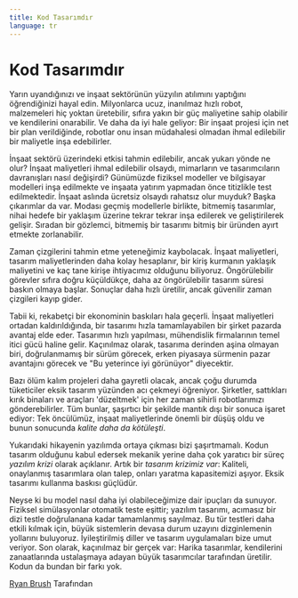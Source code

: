 ```yaml
---
title: Kod Tasarımdır
language: tr
---
```


# Kod Tasarımdır

Yarın uyandığınızı ve inşaat sektörünün yüzyılın atılımını yaptığını öğrendiğinizi hayal edin. Milyonlarca ucuz, inanılmaz hızlı robot, malzemeleri hiç yoktan üretebilir, sıfıra yakın bir güç maliyetine sahip olabilir ve kendilerini onarabilir. Ve daha da iyi hale geliyor: Bir inşaat projesi için net bir plan verildiğinde, robotlar onu insan müdahalesi olmadan ihmal edilebilir bir maliyetle inşa edebilirler.

İnşaat sektörü üzerindeki etkisi tahmin edilebilir, ancak yukarı yönde ne olur? İnşaat maliyetleri ihmal edilebilir olsaydı, mimarların ve tasarımcıların davranışları nasıl değişirdi? Günümüzde fiziksel modeller ve bilgisayar modelleri inşa edilmekte ve inşaata yatırım yapmadan önce titizlikle test edilmektedir. İnşaat aslında ücretsiz olsaydı rahatsız olur muyduk? Başka çıkarımlar da var. Modası geçmiş modellerle birlikte, bitmemiş tasarımlar, nihai hedefe bir yaklaşım üzerine tekrar tekrar inşa edilerek ve geliştirilerek gelişir. Sıradan bir gözlemci, bitmemiş bir tasarımı bitmiş bir üründen ayırt etmekte zorlanabilir.

Zaman çizgilerini tahmin etme yeteneğimiz kaybolacak. İnşaat maliyetleri, tasarım maliyetlerinden daha kolay hesaplanır, bir kiriş kurmanın yaklaşık maliyetini ve kaç tane kirişe ihtiyacımız olduğunu biliyoruz. Öngörülebilir görevler sıfıra doğru küçüldükçe, daha az öngörülebilir tasarım süresi baskın olmaya başlar. Sonuçlar daha hızlı üretilir, ancak güvenilir zaman çizgileri kayıp gider.

Tabii ki, rekabetçi bir ekonominin baskıları hala geçerli. İnşaat maliyetleri ortadan kaldırıldığında, bir tasarımı hızla tamamlayabilen bir şirket pazarda avantaj elde eder. Tasarımın hızlı yapılması, mühendislik firmalarının temel itici gücü haline gelir. Kaçınılmaz olarak, tasarıma derinden aşina olmayan biri, doğrulanmamış bir sürüm görecek, erken piyasaya sürmenin pazar avantajını görecek ve "Bu yeterince iyi görünüyor" diyecektir.

Bazı ölüm kalım projeleri daha gayretli olacak, ancak çoğu durumda tüketiciler eksik tasarım yüzünden acı çekmeyi öğreniyor. Şirketler, sattıkları kırık binaları ve araçları 'düzeltmek' için her zaman sihirli robotlarımızı gönderebilirler. Tüm bunlar, şaşırtıcı bir şekilde mantık dışı bir sonuca işaret ediyor: Tek öncülümüz, inşaat maliyetlerinde önemli bir düşüş oldu ve bunun sonucunda *kalite daha da kötüleşti*.

Yukarıdaki hikayenin yazılımda ortaya çıkması bizi şaşırtmamalı. Kodun tasarım olduğunu kabul edersek mekanik yerine daha çok yaratıcı bir süreç *yazılım krizi* olarak açıklanır. Artık bir *tasarım krizimiz var*: Kaliteli, onaylanmış tasarımlara olan talep, onları yaratma kapasitemizi aşıyor. Eksik tasarımı kullanma baskısı güçlüdür.

Neyse ki bu model nasıl daha iyi olabileceğimize dair ipuçları da sunuyor. Fiziksel simülasyonlar otomatik teste eşittir; yazılım tasarımı, acımasız bir dizi testle doğrulanana kadar tamamlanmış sayılmaz. Bu tür testleri daha etkili kılmak için, büyük sistemlerin devasa durum uzayını dizginlemenin yollarını buluyoruz. İyileştirilmiş diller ve tasarım uygulamaları bize umut veriyor. Son olarak, kaçınılmaz bir gerçek var: Harika tasarımlar, kendilerini zanaatlarında ustalaşmaya adayan büyük tasarımcılar tarafından üretilir. Kodun da bundan bir farkı yok.

[Ryan Brush](http://programmer.97things.oreilly.com/wiki/index.php/Ryan_Brush) Tarafından